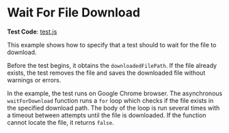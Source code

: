 # Wait For File Download

**Test Code**: [test.js](test.js)

This example shows how to specify that a test should to wait for the file to download.

Before the test begins, it obtains the `downloadedFilePath`. If the file already exists, the test removes the file and saves the downloaded file without warnings or errors.

In the example, the test runs on Google Chrome browser. The asynchronous `waitForDownload` function runs a `for` loop which checks if the file exists in the specified download path. The body of the loop is run several times with a timeout between attempts until the file is downloaded. If the function cannot locate the file, it returns `false`.
